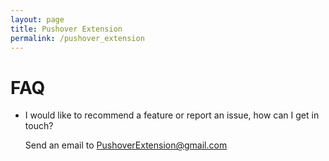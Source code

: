 ```yaml
---
layout: page
title: Pushover Extension
permalink: /pushover_extension
---
```


# FAQ

- I would like to recommend a feature or report an issue, how can I get in touch?

  Send an email to PushoverExtension@gmail.com
  
